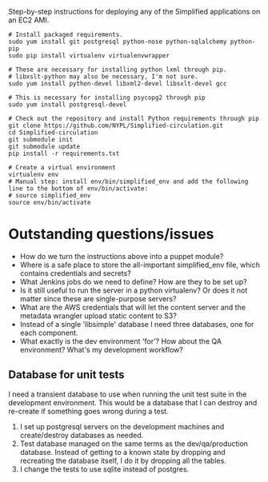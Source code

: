 Step-by-step instructions for deploying any of the Simplified applications on an EC2 AMI.

```
# Install packaged requirements.
sudo yum install git postgresql python-nose python-sqlalchemy python-pip 
sudo pip install virtualenv virtualenvwrapper

# These are necessary for installing python lxml through pip.
# libxslt-python may also be necessary, I'm not sure.
sudo yum install python-devel libxml2-devel libsxlt-devel gcc

# This is necessary for installing psycopg2 through pip
sudo yum install postgresql-devel

# Check out the repository and install Python requirements through pip
git clone https://github.com/NYPL/Simplified-circulation.git
cd Simplified-circulation
git submodule init
git submodule update
pip install -r requirements.txt

# Create a virtual environment
virtualenv env
# Manual step: install env/bin/simplified_env and add the following line to the bottom of env/bin/activate:
# source simplified_env
source env/bin/activate
```

# Outstanding questions/issues

* How do we turn the instructions above into a puppet module?
* Where is a safe place to store the all-important simplified_env file, which contains credentials and secrets?
* What Jenkins jobs do we need to define? How are they to be set up?
* Is it still useful to run the server in a python virtualenv? Or does it not matter since these are single-purpose servers?
* What are the AWS credentials that will let the content server and the metadata wrangler upload static content to S3?
* Instead of a single 'libsimple' database I need three databases, one for each component.
* What exactly is the dev environment 'for'? How about the QA environment? What's my development workflow?

## Database for unit tests

I need a transient database to use when running the unit test suite in the development environment. This would be a database that I can destroy and re-create if something goes wrong during a test.

1. I set up postgresql servers on the development machines and create/destroy databases as needed.
2. Test database managed on the same terms as the dev/qa/production database. Instead of getting to a known state by dropping and recreating the database itself, I do it by dropping all the tables.
3. I change the tests to use sqlite instead of postgres.